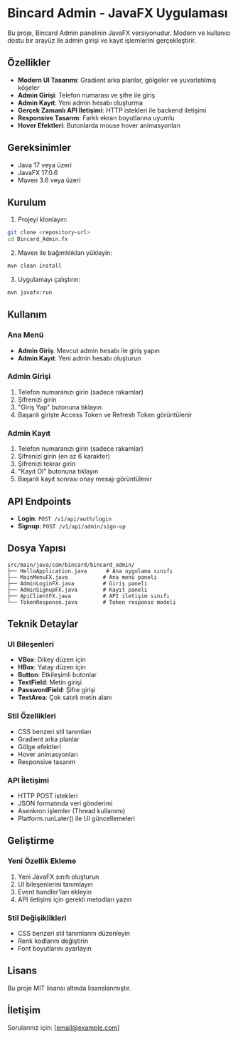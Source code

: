 # Bincard Admin - JavaFX Uygulaması

Bu proje, Bincard Admin panelinin JavaFX versiyonudur. Modern ve kullanıcı dostu bir arayüz ile admin girişi ve kayıt işlemlerini gerçekleştirir.

## Özellikler

- **Modern UI Tasarımı**: Gradient arka planlar, gölgeler ve yuvarlatılmış köşeler
- **Admin Girişi**: Telefon numarası ve şifre ile giriş
- **Admin Kayıt**: Yeni admin hesabı oluşturma
- **Gerçek Zamanlı API İletişimi**: HTTP istekleri ile backend iletişimi
- **Responsive Tasarım**: Farklı ekran boyutlarına uyumlu
- **Hover Efektleri**: Butonlarda mouse hover animasyonları

## Gereksinimler

- Java 17 veya üzeri
- JavaFX 17.0.6
- Maven 3.6 veya üzeri

## Kurulum

1. Projeyi klonlayın:
```bash
git clone <repository-url>
cd Bincard_Admin.fx
```

2. Maven ile bağımlılıkları yükleyin:
```bash
mvn clean install
```

3. Uygulamayı çalıştırın:
```bash
mvn javafx:run
```

## Kullanım

### Ana Menü
- **Admin Giriş**: Mevcut admin hesabı ile giriş yapın
- **Admin Kayıt**: Yeni admin hesabı oluşturun

### Admin Girişi
1. Telefon numaranızı girin (sadece rakamlar)
2. Şifrenizi girin
3. "Giriş Yap" butonuna tıklayın
4. Başarılı girişte Access Token ve Refresh Token görüntülenir

### Admin Kayıt
1. Telefon numaranızı girin (sadece rakamlar)
2. Şifrenizi girin (en az 6 karakter)
3. Şifrenizi tekrar girin
4. "Kayıt Ol" butonuna tıklayın
5. Başarılı kayıt sonrası onay mesajı görüntülenir

## API Endpoints

- **Login**: `POST /v1/api/auth/login`
- **Signup**: `POST /v1/api/admin/sign-up`

## Dosya Yapısı

```
src/main/java/com/bincard/bincard_admin/
├── HelloApplication.java      # Ana uygulama sınıfı
├── MainMenuFX.java           # Ana menü paneli
├── AdminLoginFX.java         # Giriş paneli
├── AdminSignupFX.java        # Kayıt paneli
├── ApiClientFX.java          # API iletişim sınıfı
└── TokenResponse.java        # Token response modeli
```

## Teknik Detaylar

### UI Bileşenleri
- **VBox**: Dikey düzen için
- **HBox**: Yatay düzen için
- **Button**: Etkileşimli butonlar
- **TextField**: Metin girişi
- **PasswordField**: Şifre girişi
- **TextArea**: Çok satırlı metin alanı

### Stil Özellikleri
- CSS benzeri stil tanımları
- Gradient arka planlar
- Gölge efektleri
- Hover animasyonları
- Responsive tasarım

### API İletişimi
- HTTP POST istekleri
- JSON formatında veri gönderimi
- Asenkron işlemler (Thread kullanımı)
- Platform.runLater() ile UI güncellemeleri

## Geliştirme

### Yeni Özellik Ekleme
1. Yeni JavaFX sınıfı oluşturun
2. UI bileşenlerini tanımlayın
3. Event handler'ları ekleyin
4. API iletişimi için gerekli metodları yazın

### Stil Değişiklikleri
- CSS benzeri stil tanımlarını düzenleyin
- Renk kodlarını değiştirin
- Font boyutlarını ayarlayın

## Lisans

Bu proje MIT lisansı altında lisanslanmıştır.

## İletişim

Sorularınız için: [email@example.com]